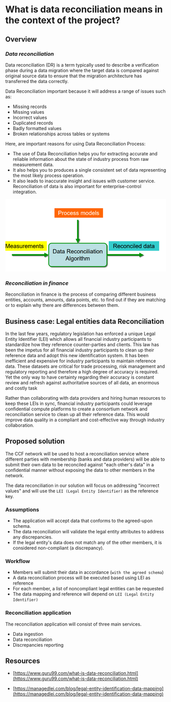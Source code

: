
# What is data reconciliation means in the context of the project?

## Overview 

### *Data reconciliation*

Data reconciliation (DR) is a term typically used to describe a verification phase during a data migration where the target data is compared against original source data to ensure that the migration architecture has transferred the data correctly.

Data Reconciliation important because it will address a range of issues such as:
- Missing records
- Missing values
- Incorrect values
- Duplicated records
- Badly formatted values
- Broken relationships across tables or systems

Here, are important reasons for using Data Reconciliation Process:

- The use of Data Reconciliation helps you for extracting accurate and reliable information about the state of industry process from raw measurement data.
- It also helps you to produces a single consistent set of data representing the most likely process operation.
- It also leads to inaccurate insight and issues with customer service.
Reconciliation of data is also important for enterprise-control integration.

![architecture diagram](data-reconciliation.png)

### *Reconciliation in finance*

Reconciliation in finance is the process of comparing different business entities, accounts, amounts, data points, etc. to find out if they are matching or to explain why there are differences between them.

## Business case: Legal entities data Reconciliation

In the last few years, regulatory legislation has enforced a unique Legal Entity Identifier (LEI) which allows all financial industry participants to standardize how they reference counter-parties and clients. This law has been the impetus for all financial industry participants to clean up their reference data and adopt this new identification system. It has been inefficient and expensive for industry participants to maintain reference data. These datasets are critical for trade processing, risk management and regulatory reporting and therefore a high degree of accuracy is required. Yet the only way to have certainty regarding their accuracy is constant review and refresh against authoritative sources of all data, an enormous and costly task

Rather than collaborating with data providers and hiring human resources to keep these LEIs in sync, financial industry participants could leverage confidential compute platforms to create a consortium network and reconciliation service to clean up all their reference data. This would improve data quality in a compliant and cost-effective way through industry collaboration.

## Proposed solution

The CCF network will be used to host a reconciliation service where different parties with membership (banks and data providers) will be able to submit their own data to be reconciled against "each other's data" in a confidential manner without exposing the data to other members in the network.

The data reconciliation in our solution will focus on addressing "incorrect values" and will use the `LEI (Legal Entity Identifier)` as the reference key.

### Assumptions

- The application will accept data that conforms to the agreed-upon schema.
- The data reconciliation will validate the legal entity attributes to address any discrepancies.
- If the legal entity's data does not match any of the other members, it is considered non-compliant (a discrepancy).

### Workflow

- Members will submit their data in accordance (`with the agreed schema`)
- A data reconciliation process will be executed based using LEI as reference
- For each member, a list of noncompliant legal entities can be requested
- The data mapping and reference will depend on `LEI (Legal Entity Identifier)` 

### Reconciliation application

The reconciliation application will consist of three main services.

- Data ingestion
- Data reconciliation 
- Discrepancies reporting

## Resources

- [https://www.guru99.com/what-is-data-reconciliation.html](https://www.guru99.com/what-is-data-reconciliation.html)

- [https://managedlei.com/blog/legal-entity-identification-data-mapping](https://managedlei.com/blog/legal-entity-identification-data-mapping)
